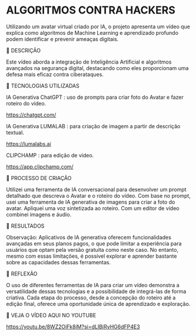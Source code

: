 # ALGORITMOS CONTRA HACKERS

Utilizando um avatar virtual criado por IA, o projeto apresenta um vídeo que explica como algoritmos de Machine 
Learning e aprendizado profundo podem identificar e prevenir ameaças digitais.




📒 DESCRIÇÃO


Este vídeo aborda a integração de Inteligência Artificial e algoritmos avançados na segurança digital, destacando como eles proporcionam uma defesa mais eficaz contra ciberataques.



🤖 TECNOLOGIAS UTILIZADAS



IA Generativa ChatGPT : uso de prompts para criar foto do Avatar e fazer roteiro do vídeo.

https://chatgpt.com/

IA Generativa LUMALAB : para criação de imagem a partir de descrição textual.

https://lumalabs.ai

CLIPCHAMP : para edição de vídeo.

https://app.clipchamp.com/






🧐 PROCESSO DE CRIAÇÃO



Utilizei uma ferramenta de IA conversacional para desenvolver um prompt detalhado que descreva o Avatar e o roteiro do vídeo. 
Com base no prompt, usei uma ferramenta de IA generativa de imagens para criar a foto do avatar. 
Apliquei uma voz sintetizada ao roteiro. 
Com um editor de vídeo combinei imagens e áudio.



🚀 RESULTADOS


Observação: Aplicativos de IA generativa oferecem funcionalidades avançadas em seus planos pagos, o que pode limitar a experiência 
para usuários que optam pela versão gratuita como neste caso. 
No entanto, mesmo com essas limitações, é possível explorar e aprender bastante sobre as capacidades dessas ferramentas.



💭 REFLEXÃO


O uso de diferentes ferramentas de IA para criar um vídeo demonstra a versatilidade dessas tecnologias e a possibilidade de integrá-las de forma criativa. 
Cada etapa do processo, desde a concepção do roteiro até a edição final, oferece uma oportunidade única de aprendizado e exploração.



🎥 VEJA O VÍDEO AQUI NO YOUTUBE


https://youtu.be/8WZ2OiFk8iM?si=dLIBjRyHG6dFP4E3



